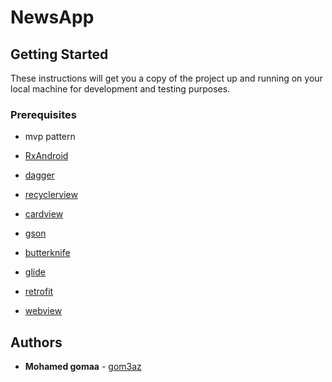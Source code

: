 # NewsApp
## Getting Started

These instructions will get you a copy of the project up and running on your local machine for development and testing purposes.

### Prerequisites
* mvp  pattern

* [RxAndroid](https://github.com/ReactiveX/RxAndroid)
* [dagger](https://github.com/google/dagger)
* [recyclerview](https://developer.android.com/guide/topics/ui/layout/recyclerview)
* [cardview](https://developer.android.com/guide/topics/ui/layout/cardview)
* [gson](https://github.com/google/gson)
* [butterknife](http://jakewharton.github.io/butterknife/)
* [glide](https://github.com/bumptech/glide)
* [retrofit](http://square.github.io/retrofit/)
* [webview](https://developer.android.com/reference/android/webkit/WebView)

## Authors

* **Mohamed gomaa** - [gom3az](https://github.com/gom3az)

